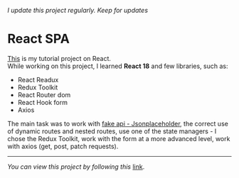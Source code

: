 *I update this project regularly. Keep for updates*
# React SPA

[This](https://post-todo-user-lists.vercel.app) is my tutorial project on React.    
While working on this project, I learned **React 18** and few libraries, such as:    
* React Readux
* Redux Toolkit
* React Router dom
* React Hook form
* Axios    

The main task was to work with [fake api - Jsonplaceholder](https://jsonplaceholder.typicode.com), the correct use of dynamic routes and nested routes,
use one of the state managers - I chose the Redux Toolkit, work with the form at a more advanced level, work with axios (get, post, patch requests).

     

---
_You can view this project by following this_ [link](https://post-todo-user-lists.vercel.app).
